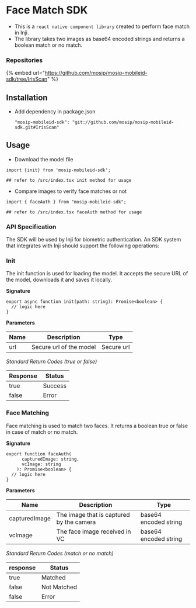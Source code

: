 # Face Match SDK

* This is a `react native component library` created to perform face match in Inji.
* The library takes two images as base64 encoded strings and returns a boolean match or no match.

### Repositories

{% embed url="https://github.com/mosip/mosip-mobileid-sdk/tree/IrisScan" %}

## Installation

* Add dependency in package.json

  `"mosip-mobileid-sdk": "git://github.com/mosip/mosip-mobileid-sdk.git#IrisScan"`

## Usage

* Download the model file
```
import {init} from 'mosip-mobileid-sdk';

## refer to /src/index.tsx init method for usage
```

* Compare images to verify face matches or not
```
import { faceAuth } from "mosip-mobileid-sdk";

## refer to /src/index.tsx faceAuth method for usage
```

### API Specification

The SDK will be used by Inji for biometric authentication. An SDK system that integrates with Inji should support the following operations:

### **Init**

The init function is used for loading the model. It accepts the secure URL of the model, downloads it and saves it locally.

**Signature**

```
export async function init(path: string): Promise<boolean> {
  // logic here
}
```

**Parameters**

| **Name**      | **Description**                              | **Type**   |
| ------------- | -------------------------------------------- | ---------- |
| url           | Secure url of the model                      | Secure url |

_Standard Return Codes (true or false)_

| **Response** | **Status** |
|--------------|------------|
| true         | Success    |
| false        | Error      |

### **Face Matching**

Face matching is used to match two faces. It returns a boolean true or false in case of match or no match.

**Signature**

```
export function faceAuth(
      capturedImage: string,
      vcImage: string
    ): Promise<boolean> {
  // logic here
}
```

**Parameters**

| **Name**      | **Description**                          | **Type**              |
| ------------- | ---------------------------------------- | --------------------- |
| capturedImage | The image that is captured by the camera | base64 encoded string |
| vcImage       | The face image received in VC            | base64 encoded string |

_Standard Return Codes (match or no match)_

| **response** | **Status**  |
|--------------| ----------- |
| true         | Matched     |
| false        | Not Matched |
| false        | Error       |
